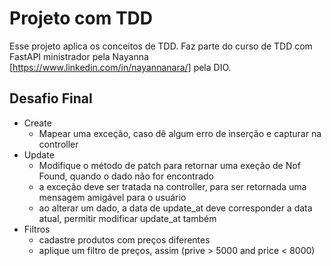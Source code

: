 # Projeto com TDD

Esse projeto aplica os conceitos de TDD. Faz parte do curso de TDD com FastAPI ministrador pela Nayanna [https://www.linkedin.com/in/nayannanara/] pela DIO.

## Desafio Final

* Create
  * Mapear uma exceção, caso dê algum erro de inserção e capturar na controller
* Update
  * Modifique o método de patch para retornar uma exeção de Nof Found, quando o dado não for encontrado
  * a exceção deve ser tratada na controller, para ser retornada uma mensagem amigável para o usuário
  * ao alterar um dado, a data de update_at deve corresponder a data atual, permitir modificar update_at também
* Filtros
  * cadastre produtos com preços diferentes
  * aplique um filtro de preços, assim (prive > 5000 and price < 8000)
